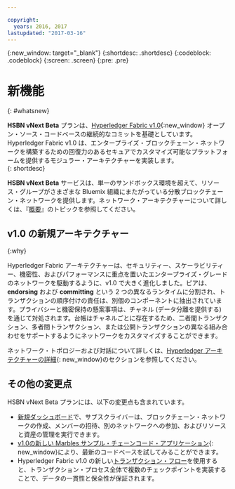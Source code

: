 ```yaml
---

copyright:
  years: 2016, 2017
lastupdated: "2017-03-16"
---
```


{:new_window: target="_blank"}
{:shortdesc: .shortdesc}
{:codeblock: .codeblock}
{:screen: .screen}
{:pre: .pre}


# 新機能
{: #whatsnew}

**HSBN vNext Beta** プランは、[Hyperledger Fabric v1.0](https://www.hyperledger.org/){:new_window} オープン・ソース・コードベースの継続的なコミットを基礎としています。Hyperledger Fabric v1.0 は、エンタープライズ・ブロックチェーン・ネットワークを構築するための回復力のあるセキュアでカスタマイズ可能なプラットフォームを提供するモジュラー・アーキテクチャーを実装します。  
{: shortdesc}

**HSBN vNext Beta** サービスは、単一のサンドボックス環境を超えて、リソース・グループがさまざまな Bluemix 組織にまたがっている分散ブロックチェーン・ネットワークを提供します。ネットワーク・アーキテクチャーについて詳しくは、『[概要](v10_netoverview.html)』のトピックを参照してください。

## v1.0 の新規アーキテクチャー
{:why}

Hyperledger Fabric アーキテクチャーは、セキュリティー、スケーラビリティー、機密性、およびパフォーマンスに重点を置いたエンタープライズ・グレードのネットワークを駆動するように、v1.0 で大きく進化しました。ピアは、**endorsing** および **committing** という 2 つの異なるランタイムに分割され、トランザクションの順序付けの責任は、別個のコンポーネントに抽出されています。プライバシーと機密保持の懸案事項は、チャネル (データ分離を提供する) を通じて対処されます。台帳はチャネルごとに存在するため、二者間トランザクション、多者間トランザクション、または公開トランザクションの異なる組み合わせをサポートするようにネットワークをカスタマイズすることができます。

ネットワーク・トポロジーおよび対話について詳しくは、[Hyperledger アーキテクチャーの詳細](http://hyperledgerdocs.readthedocs.io/en/latest/arch-deep-dive.html){: new_window}のセクションを参照してください。

## その他の変更点

HSBN vNext Beta プランには、以下の変更点も含まれています。
* [新規ダッシュボード](v10_dashboard.html)で、サブスクライバーは、ブロックチェーン・ネットワークの作成、メンバーの招待、別のネットワークへの参加、およびリソースと資産の管理を実行できます。
* [v1.0の新しい Marbles サンプル・チェーンコード・アプリケーション](https://github.com/hyperledger/fabric/blob/master/examples/chaincode/go/marbles02/marbles_chaincode.go){: new_window}により、最新のコードベースを試してみることができます。
* Hyperledger Fabric v1.0 の新しい[トランザクション・フロー](http://hyperledger-fabric.readthedocs.io/en/latest/txflow.html)を使用すると、トランザクション・プロセス全体で複数のチェックポイントを実装することで、データの一貫性と保全性が保証されます。
